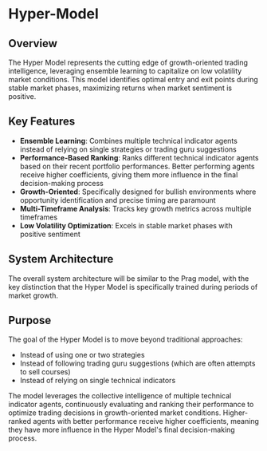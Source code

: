 # Hyper-Model

## Overview

The Hyper Model represents the cutting edge of growth-oriented trading intelligence, leveraging ensemble learning to capitalize on low volatility market conditions. This model identifies optimal entry and exit points during stable market phases, maximizing returns when market sentiment is positive.

## Key Features

- **Ensemble Learning**: Combines multiple technical indicator agents instead of relying on single strategies or trading guru suggestions
- **Performance-Based Ranking**: Ranks different technical indicator agents based on their recent portfolio performances. Better performing agents receive higher coefficients, giving them more influence in the final decision-making process
- **Growth-Oriented**: Specifically designed for bullish environments where opportunity identification and precise timing are paramount
- **Multi-Timeframe Analysis**: Tracks key growth metrics across multiple timeframes
- **Low Volatility Optimization**: Excels in stable market phases with positive sentiment

## System Architecture

The overall system architecture will be similar to the Prag model, with the key distinction that the Hyper Model is specifically trained during periods of market growth.

## Purpose

The goal of the Hyper Model is to move beyond traditional approaches:
- Instead of using one or two strategies
- Instead of following trading guru suggestions (which are often attempts to sell courses)
- Instead of relying on single technical indicators

The model leverages the collective intelligence of multiple technical indicator agents, continuously evaluating and ranking their performance to optimize trading decisions in growth-oriented market conditions. Higher-ranked agents with better performance receive higher coefficients, meaning they have more influence in the Hyper Model's final decision-making process.